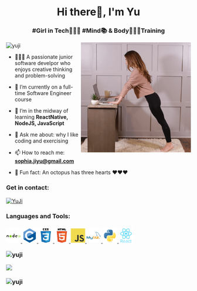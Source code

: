 <h1 align="center">Hi there👋, I'm Yu</h1>
<h3 align="center">#Girl in Tech👩🏻‍💻 #Mind📚 & Body🧘🏻‍♀️Training</h3>
<img align="right" alt="code and yoga" width="300" border-radius=25px src="pro.webp">

<p align="left"> <img src="https://komarev.com/ghpvc/?username=YuJi-2023&label=Profile%20views&color=0e75b6&style=flat" alt="yuji" /> </p>

- 👩🏻‍💻 A passionate junior software develpor who enjoys creative thinking and problem-solving

- 📖 I’m currently on a full-time Software Engineer course

- 🌱 I’m in the midway of learning **ReactNative, NodeJS, JavaScript**
   
- 💬 Ask me about: why I like coding and exercising
  
- 📫 How to reach me: **sophia.jiyu@gmail.com**
  
- 🐙 Fun fact: An octopus has three hearts ❤️❤❤️

<h3 align="left">Get in contact:</h3>
<p align="left">
<a href="https://www.linkedin.com/in/yu-ji-785718113/" target="_blank"><img align="center" src="https://raw.githubusercontent.com/rahuldkjain/github-profile-readme-generator/master/src/images/icons/Social/linked-in-alt.svg" alt="YuJi" height="30" width="40" /></a>
</p>

<h3 align="left">Languages and Tools:<h3>
<p align="left"> <a href="https://nodejs.org/" target="_blank" rel="noreferrer">
  <img src="https://raw.githubusercontent.com/devicons/devicon/master/icons/nodejs/nodejs-original-wordmark.svg" alt="Node.js" width="40" height="40"/>
</a><a href="https://www.cprogramming.com/" target="_blank" rel="noreferrer"> <img src="https://raw.githubusercontent.com/devicons/devicon/master/icons/c/c-original.svg" alt="c" width="40" height="40"/> </a> <a href="https://www.w3schools.com/css/" target="_blank" rel="noreferrer"> <img src="https://raw.githubusercontent.com/devicons/devicon/master/icons/css3/css3-original-wordmark.svg" alt="css3" width="40" height="40"/> </a> <a href="https://www.w3.org/html/" target="_blank" rel="noreferrer"> <img src="https://raw.githubusercontent.com/devicons/devicon/master/icons/html5/html5-original-wordmark.svg" alt="html5" width="40" height="40"/> </a><a href="https://developer.mozilla.org/en-US/docs/Web/JavaScript" target="_blank" rel="noreferrer"> <img src="https://raw.githubusercontent.com/devicons/devicon/master/icons/javascript/javascript-original.svg" alt="javascript" width="40" height="40"/> </a> <a href="https://www.mysql.com/" target="_blank" rel="noreferrer"> <img src="https://raw.githubusercontent.com/devicons/devicon/master/icons/mysql/mysql-original-wordmark.svg" alt="mysql" width="40" height="40"/> </a> <a href="https://www.python.org" target="_blank" rel="noreferrer"> <img src="https://raw.githubusercontent.com/devicons/devicon/master/icons/python/python-original.svg" alt="python" width="40" height="40"/> </a> <a href="https://reactjs.org/" target="_blank" rel="noreferrer"> <img src="https://raw.githubusercontent.com/devicons/devicon/master/icons/react/react-original-wordmark.svg" alt="react" width="40" height="40"/> </a> </p>

<p><img align="center" src="https://github-readme-stats.vercel.app/api/top-langs?username=YuJi-2023&show_icons=true&locale=en&layout=compact" alt="yuji" /></p>
<img height="180em" src="https://github-readme-stats.vercel.app/api?username=YuJi-2023&show_icons=true&hide_border=true&&count_private=true&include_all_commits=true" />

<p><img align="center" src="https://github-readme-streak-stats.herokuapp.com/?user=YuJi-2023&" alt="yuji" /></p>
